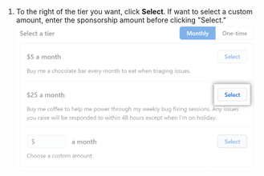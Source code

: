 1. To the right of the tier you want, click **Select**. If want to select a custom amount, enter the sponsorship amount before clicking "Select." ![Caja de selección de nivel](/assets/images/help/sponsors/select-a-tier-box.png)

